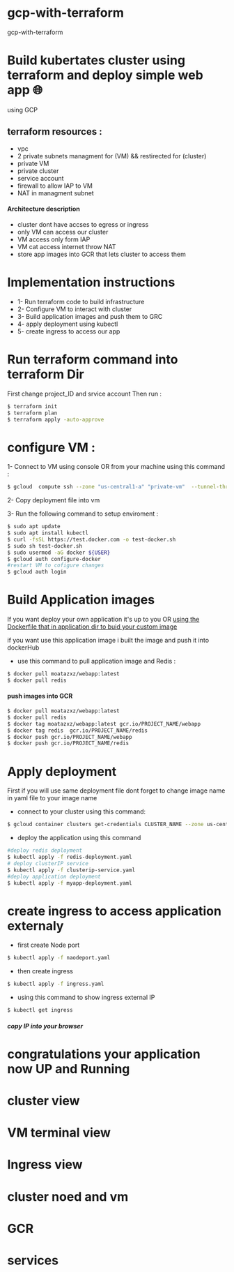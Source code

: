 # gcp-with-terraform
gcp-with-terraform
# Build kubertates cluster using terraform and deploy simple web app   🌐
using GCP

## terraform resources :

  - vpc 
  - 2 private subnets managment for (VM) && restirected for (cluster)
  - private VM 
  - private cluster 
  - service account 
  - firewall to allow IAP to VM
  - NAT in managment subnet 
  #### Architecture description 
  - cluster dont have accses to egress or ingress
  - only VM can access our cluster 
  - VM access only form IAP 
  - VM cat access internet throw NAT  
  - store app images into GCR that lets cluster to access them 
# Implementation instructions
 -  1- Run terraform code to build infrastructure
 -  2- Configure VM to interact with cluster 
 -  3- Build application images and push them to GRC
 -  4- apply deployment using kubectl
 -  5- create ingress to access our app 

# Run terraform command into terraform Dir
First change project_ID and srvice account 
Then run :
```bash
$ terraform init 
$ terraform plan 
$ terraform apply -auto-approve
```

# configure VM :
1- Connect to VM using console OR from your machine using this command :

```bash
$ gcloud  compute ssh --zone "us-central1-a" "private-vm"  --tunnel-through-iap --project "PROJECT_NAME"
```
2- Copy deployment file into vm 

3- Run the following command to setup enviroment :

```bash
$ sudo apt update
$ sudo apt install kubectl
$ curl -fsSL https://test.docker.com -o test-docker.sh
$ sudo sh test-docker.sh
$ sudo usermod -aG docker ${USER}
$ gcloud auth configure-docker
#restart VM to cofigure changes 
$ gcloud auth login
```

# Build Application  images 
If you want deploy your own application it's up to you OR  [using the Dockerfile that in application dir to buid your custom image](https://github.com/Moatazxz/gcp-gke-cluster-project/tree/main/application)

if you want use this application image i built the image and push it into dockerHub
- use this command to pull application image and Redis  :

```bash
$ docker pull moatazxz/webapp:latest
$ docker pull redis
```
#### push images into GCR

```bash
$ docker pull moatazxz/webapp:latest
$ docker pull redis
$ docker tag moatazxz/webapp:latest gcr.io/PROJECT_NAME/webapp
$ docker tag redis  gcr.io/PROJECT_NAME/redis
$ docker push gcr.io/PROJECT_NAME/webapp
$ docker push gcr.io/PROJECT_NAME/redis
```
# Apply deployment 
First if you will use same deployment file dont forget to change image name in yaml file to your image name  
- connect to your cluster using this command: 
 
```bash
$ gcloud container clusters get-credentials CLUSTER_NAME --zone us-central1-a --project PROJECT_NAME
```

- deploy the application using this command 

```bash
#deploy redis deployment  
$ kubectl apply -f redis-deployment.yaml
# deploy clusterIP service 
$ kubectl apply -f clusterip-service.yaml
#deploy application deployment
$ kubectl apply -f myapp-deployment.yaml
```

# create ingress to access  application externaly
- first  create Node port
 
 
```bash
$ kubectl apply -f naodeport.yaml
```

- then create ingress 

 
```bash
$ kubectl apply -f ingress.yaml
```

- using this command to show ingress external IP 

```bash
$ kubectl get ingress
```
##### copy IP into your browser 

# congratulations your application now UP and Running 



# cluster view  






# VM terminal view 




# Ingress view



# cluster noed and vm 



# GCR



# services 
